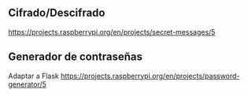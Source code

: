 ## Cifrado/Descifrado

https://projects.raspberrypi.org/en/projects/secret-messages/5

## Generador de contraseñas

Adaptar a Flask https://projects.raspberrypi.org/en/projects/password-generator/5